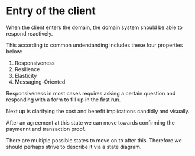 # Entry of the client

When the client enters the domain, the domain system should be able to respond reactively.

This according to common understanding includes these four properties below:

1. Responsiveness
2. Resilience
3. Elasticity
4. Messaging-Oriented

Responsiveness in most cases requires asking a certain question and responding with a form to fill up in the first run.

Next up is clarifying the cost and benefit implications candidly and visually.

After an agreement at this state we can move towards confirming the paymennt and transaction proof.

There are multiple possible states to move on to after this. Therefore we should perhaps strive to describe it via a state diagram.
